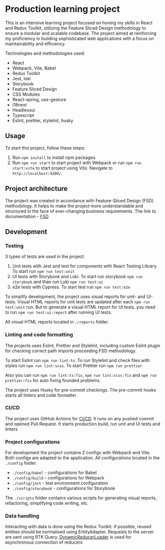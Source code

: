 # Production learning project

This is an intensive learning project focused on honing my skills in React and Redux Toolkit, utilizing the Feature Sliced Design methodology to ensure a modular and scalable codebase. The project aimed at reinforcing my proficiency in building sophisticated web applications with a focus on maintainability and efficiency.

Technologies and methodologies used:

- React
- Webpack, Vite, Babel
- Redux Toolkit
- Jest, loki
- Storybook
- Feature Sliced Design
- CSS Modules
- React-spring, use-gesture
- i18next
- Headlessui
- Typescript
- Eslint, prettier, stylelint, husky

## Usage

To start this project, follow these steps:

1. Run `npm install` to install npm packages.
2. Run `npm run start` to start project with Webpack or run `npm run start:vite` to start project using Vite. Navigate to `http://localhost:4200/`.

## Project architecture

The project was created in accordance with Feature-Sliced Design (FSD) methodology. It helps to make the project more understandable and structured in the face of ever-changing business requirements. The link to documentation - [FSD](https://feature-sliced.design)

## Development

### Testing

3 types of tests are used in the project:

1. Unit tests with Jest and test for components with React Testing Library. To start run `npm run test:unit`
2. UI tests with Storybook and Loki. To start run storybook `npm run storybook` and than run Loki `npm run test:ui`
3. e2e tests with Cypress. To start test run `npm run test:e2e`

To simplify development, the project uses visual reports for unit- and UI-tests. Visual HTML reports for unit tests are updated after each `npm run test:unit` run. But to generate a visual HTML report for UI tests, you need to run `npm run test:ui:report` after running UI tests.

All visual HTML reports located in `./reports` folder.

### Linting and code formatting

The projects uses Eslint, Prettier and Stylelint, including custom Eslint plugin for checking correct path imports proceeding FSD methodology.

To start Eslint run `npm run lint:ts`.
To run Stylelint and check files with styles run `npm run lint:scss`.
To start Prettier run `npm run prettier`

Also you can run `npm run lint:ts:fix`, `npm run lint:scss:fix` and `npm run prettier:fix` for auto fixing founded problems.

The project uses Husky for pre-commit checkings. The pre-commit hooks starts all linters and code formatter

### CI/CD

The project uses GitHub Actions for [CI/CD](.github/workflows/main.yml). It runs on any pushed commit and opened Pull Request.
It starts production build, run unit and UI tests and linters

### Project configurations

For development the project contains 2 configs with Webpack and Vite. Both configs are adapted to the application. All configurations located in the `./config` folder.

- `./config/babel` - configurations for Babel
- `./config/build` - configurations for Webpack
- `./config/jest` - test environment configuration
- `./config/storybook` - configurations for Storybook

The `./scripts` folder contains various scripts for generating visual reports, refactoring, simplifying code writing, etc.

### Data handling

Interacting with data is done using the Redux Toolkit. if possible, reused entities should be normalised using EntityAdapter.
Requests to the server are sent using RTK Query.
[DynamicReducerLoader](src/shared/lib/components/DynamicReducerLoader.tsx) is used for asynchronous connection of reducers
